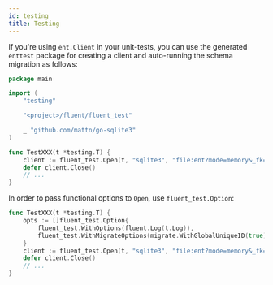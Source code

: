 ```yaml
---
id: testing
title: Testing
---
```


If you're using `ent.Client` in your unit-tests, you can use the generated `enttest`
package for creating a client and auto-running the schema migration as follows:

```go
package main

import (
	"testing"

	"<project>/fluent/fluent_test"

	_ "github.com/mattn/go-sqlite3"
)

func TestXXX(t *testing.T) {
	client := fluent_test.Open(t, "sqlite3", "file:ent?mode=memory&_fk=1")
	defer client.Close()
	// ...
}
```

In order to pass functional options to `Open`, use `fluent_test.Option`:

```go
func TestXXX(t *testing.T) {
	opts := []fluent_test.Option{
		fluent_test.WithOptions(fluent.Log(t.Log)),
		fluent_test.WithMigrateOptions(migrate.WithGlobalUniqueID(true)),
	}
	client := fluent_test.Open(t, "sqlite3", "file:ent?mode=memory&_fk=1", opts...)
	defer client.Close()
	// ...
}
```
